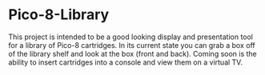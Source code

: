 # Pico-8-Library
This project is intended to be a good looking display and presentation tool for a library of Pico-8 cartridges. In its current state you can grab a box off of the library shelf and look at the box (front and back). Coming soon is the ability to insert cartridges into a console and view them on a virtual TV.
